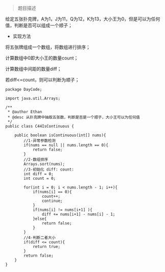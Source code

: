 >题目描述

给定五张扑克牌，A为1，J为11，Q为12，K为13，大小王为0，但是可以为任何值，判断是否可以组成一个顺子；

- 实现方法

将五张牌组成一个数组，将数组进行排序；

计算数组中0即大小王的数量count；

计算数组中间距的数量diff；

若diff<=count，则可以判断为顺子；

```
package DayCode;

import java.util.Arrays;

/**
 * @author Ethan
 * @desc 从扑克牌中抽取五张数，判断是否是一个顺子，大小王可以为任何值
 */
public class C44IsContinuous {

	public boolean isContinuous(int[] nums){
		//1-异常参数检测
		if(nums == null || nums.length == 0){
			return false;
		}
		//2-数组排序
		Arrays.sort(nums);
		//3-初始化 diff: count:
		int diff = 0;
		int count = 0;
		
		for(int i = 0; i < nums.length - 1; i++){
			if(nums[i] == 0){
				count++;
				continue;
			}
			if(nums[i] != nums[i+1] ){
				diff += nums[i+1] - nums[i] - 1;
			}else{
				return false;
			}
		}
		//4-判断二者大小
		if(diff <= count){
			return true;
		}
		return false;
	}
}

```
